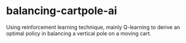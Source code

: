 # balancing-cartpole-ai
Using reinforcement learning technique, mainly Q-learning to derive an optimal policy in balancing a vertical pole on a moving cart.
